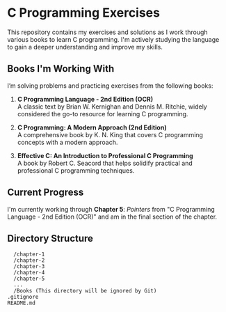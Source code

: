 # C Programming Exercises

This repository contains my exercises and solutions as I work through various books to learn C programming. I'm actively studying the language to gain a deeper understanding and improve my skills.

## Books I'm Working With
I’m solving problems and practicing exercises from the following books:

1. **C Programming Language - 2nd Edition (OCR)**  
   A classic text by Brian W. Kernighan and Dennis M. Ritchie, widely considered the go-to resource for learning C programming.

2. **C Programming: A Modern Approach (2nd Edition)**  
   A comprehensive book by K. N. King that covers C programming concepts with a modern approach.

3. **Effective C: An Introduction to Professional C Programming**  
   A book by Robert C. Seacord that helps solidify practical and professional C programming techniques.

## Current Progress
I'm currently working through **Chapter 5**: *Pointers* from "C Programming Language - 2nd Edition (OCR)" and am in the final section of the chapter.

## Directory Structure
```
  /chapter-1
  /chapter-2
  /chapter-3
  /chapter-4
  /chapter-5
  ...
  /Books (This directory will be ignored by Git)
.gitignore
README.md
```
